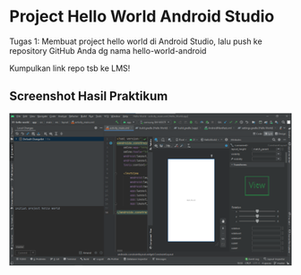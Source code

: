 # Project Hello World Android Studio

Tugas 1: Membuat project hello world di Android Studio, lalu push ke repository GitHub Anda dg nama hello-world-android

Kumpulkan link repo tsb ke LMS!

## Screenshot Hasil Praktikum

![Hasil Praktikum](screenshots/ss01.png)